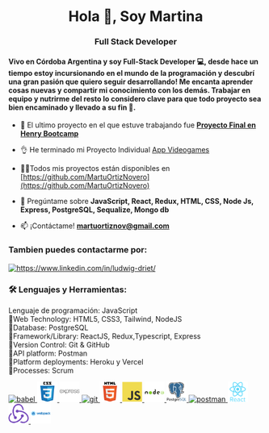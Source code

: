 <h1 align="center">Hola 👋, Soy Martina</h1>
<h3 align="center">Full Stack Developer</h3>
<h4>Vivo en Córdoba Argentina y soy Full-Stack Developer 💻, desde hace un tiempo estoy incursionando en el mundo de la programación y descubrí una gran pasión que quiero seguir desarrollando! Me encanta aprender cosas nuevas y compartir mi conocimiento con los demás. Trabajar en equipo y nutrirme del resto lo considero clave para que todo proyecto sea bien encaminado y llevado a su fin 🔧.
</h4>

- 🔭 El ultimo proyecto en el que estuve trabajando fue [**Proyecto Final en Henry Bootcamp**](https://henry-front.vercel.app/)

- 👌 He terminado mi Proyecto Individual [App Videogames](https://github.com/MartuOrtizNovero/VideogamesApp-Mar)

- 👨‍💻Todos mis proyectos están disponibles en [https://github.com/MartuOrtizNovero](https://github.com/MartuOrtizNovero)

- 💬 Pregúntame sobre **JavaScript, React, Redux, HTML, CSS, Node Js, Express, PostgreSQL, Sequalize, Mongo db**

- 📫 ¡Contáctame! **martuortiznov@gmail.com**

<h3 align="left">Tambien puedes contactarme por:</h3>
<p align="left">
<a href="https://www.linkedin.com/in/martina-ortiznovero/" target="blank"><img align="center" src="https://raw.githubusercontent.com/rahuldkjain/github-profile-readme-generator/master/src/images/icons/Social/linked-in-alt.svg" alt="https://www.linkedin.com/in/ludwig-driet/" height="30" width="40" /></a>
</p>

<h3 align="left"> 🛠️ Lenguajes y Herramientas:</h3>

Lenguaje de programación: JavaScript 
</br>
🔸Web Technology: HTML5, CSS3, Tailwind, NodeJS
</br>
🔸Database: PostgreSQL
</br>
🔸Framework/Library: ReactJS, Redux,Typescript, Express
</br>
🔸Version Control: Git & GitHub
</br>
🔸API platform: Postman
</br>
🔸Platform deployments: Heroku y Vercel
</br>
🔸Processes: Scrum

<p align="left"> <a href="https://babeljs.io/" target="_blank" rel="noreferrer"> <img src="https://www.vectorlogo.zone/logos/babeljs/babeljs-icon.svg" alt="babel" width="40" height="40"/> </a> <a href="https://www.w3schools.com/css/" target="_blank" rel="noreferrer"> <img src="https://raw.githubusercontent.com/devicons/devicon/master/icons/css3/css3-original-wordmark.svg" alt="css3" width="40" height="40"/> </a> <a href="https://expressjs.com" target="_blank" rel="noreferrer"> <img src="https://raw.githubusercontent.com/devicons/devicon/master/icons/express/express-original-wordmark.svg" alt="express" width="40" height="40"/> </a> <a href="https://git-scm.com/" target="_blank" rel="noreferrer"> <img src="https://www.vectorlogo.zone/logos/git-scm/git-scm-icon.svg" alt="git" width="40" height="40"/> </a> <a href="https://www.w3.org/html/" target="_blank" rel="noreferrer"> <img src="https://raw.githubusercontent.com/devicons/devicon/master/icons/html5/html5-original-wordmark.svg" alt="html5" width="40" height="40"/> </a> <a href="https://developer.mozilla.org/en-US/docs/Web/JavaScript" target="_blank" rel="noreferrer"> <img src="https://raw.githubusercontent.com/devicons/devicon/master/icons/javascript/javascript-original.svg" alt="javascript" width="40" height="40"/> </a> <a href="https://nodejs.org" target="_blank" rel="noreferrer"> <img src="https://raw.githubusercontent.com/devicons/devicon/master/icons/nodejs/nodejs-original-wordmark.svg" alt="nodejs" width="40" height="40"/> </a> <a href="https://www.postgresql.org" target="_blank" rel="noreferrer"> <img src="https://raw.githubusercontent.com/devicons/devicon/master/icons/postgresql/postgresql-original-wordmark.svg" alt="postgresql" width="40" height="40"/> </a> <a href="https://postman.com" target="_blank" rel="noreferrer"> <img src="https://www.vectorlogo.zone/logos/getpostman/getpostman-icon.svg" alt="postman" width="40" height="40"/> </a> <a href="https://reactjs.org/" target="_blank" rel="noreferrer"> <img src="https://raw.githubusercontent.com/devicons/devicon/master/icons/react/react-original-wordmark.svg" alt="react" width="40" height="40"/> </a> <a href="https://redux.js.org" target="_blank" rel="noreferrer"> <img src="https://raw.githubusercontent.com/devicons/devicon/master/icons/redux/redux-original.svg" alt="redux" width="40" height="40"/> </a> <a href="https://webpack.js.org" target="_blank" rel="noreferrer"> <img src="https://raw.githubusercontent.com/devicons/devicon/d00d0969292a6569d45b06d3f350f463a0107b0d/icons/webpack/webpack-original-wordmark.svg" alt="webpack" width="40" height="40"/> </a> </p>
